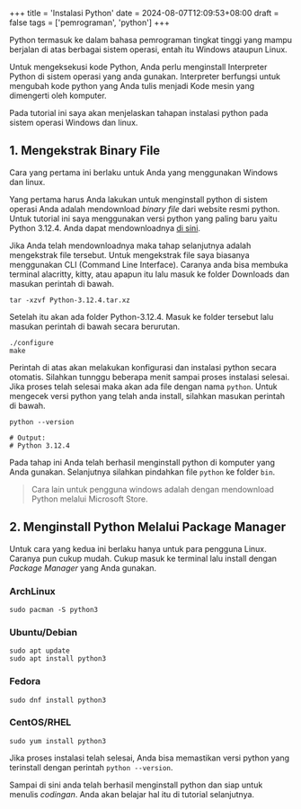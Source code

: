+++
title = 'Instalasi Python'
date = 2024-08-07T12:09:53+08:00
draft = false
tags = ['pemrograman', 'python']
+++

Python termasuk ke dalam bahasa pemrograman tingkat tinggi yang mampu berjalan di atas berbagai
sistem operasi, entah itu Windows ataupun Linux.

Untuk mengeksekusi kode Python, Anda perlu menginstall Interpreter Python di sistem operasi yang
anda gunakan. Interpreter berfungsi untuk mengubah kode python yang Anda tulis menjadi Kode mesin
yang dimengerti oleh komputer.

Pada tutorial ini saya akan menjelaskan tahapan instalasi python pada sistem operasi Windows dan
linux.

## 1. Mengekstrak Binary File

Cara yang pertama ini berlaku untuk Anda yang menggunakan Windows dan linux.

Yang pertama harus Anda lakukan untuk menginstall python di sistem operasi Anda adalah mendownload
*binary file* dari website resmi python. Untuk tutorial ini saya menggunakan versi python yang paling
baru yaitu Python 3.12.4. Anda dapat mendownloadnya [di sini](https://www.python.org/ftp/python/3.12.4/Python-3.12.4.tar.xz).

Jika Anda telah mendownloadnya maka tahap selanjutnya adalah mengekstrak file tersebut. Untuk
mengekstrak file saya biasanya menggunakan CLI (Command Line Interface). Caranya anda bisa membuka
terminal alacritty, kitty, atau apapun itu lalu masuk ke folder Downloads dan masukan perintah di bawah.

```fish
tar -xzvf Python-3.12.4.tar.xz
```

Setelah itu akan ada folder Python-3.12.4. Masuk ke folder tersebut lalu masukan perintah di bawah
secara berurutan.

```fish
./configure
make
```

Perintah di atas akan melakukan konfigurasi dan instalasi python secara otomatis. Silahkan tunnggu beberapa
menit sampai proses instalasi selesai. Jika proses telah selesai maka akan ada file dengan nama `python`.
Untuk mengecek versi python yang telah anda install, silahkan masukan perintah di bawah.

```fish
python --version

# Output:
# Python 3.12.4
```

Pada tahap ini Anda telah berhasil menginstall python di komputer yang Anda gunakan. Selanjutnya
silahkan pindahkan file `python` ke folder `bin`.

<blockquote>
Cara lain untuk pengguna windows adalah dengan mendownload Python melalui Microsoft Store.
</blockquote>

## 2. Menginstall Python Melalui Package Manager

Untuk cara yang kedua ini berlaku hanya untuk para pengguna Linux. Caranya pun cukup mudah. Cukup
masuk ke terminal lalu install dengan *Package Manager* yang Anda gunakan.

### ArchLinux
```fish
sudo pacman -S python3
```
### Ubuntu/Debian
```fish
sudo apt update
sudo apt install python3
```

### Fedora
```fish
sudo dnf install python3
```

### CentOS/RHEL
```fish
sudo yum install python3
```

Jika proses instalasi telah selesai, Anda bisa memastikan versi python yang terinstall dengan
perintah `python --version`.

Sampai di sini anda telah berhasil menginstall python dan siap untuk menulis *codingan*. Anda akan
belajar hal itu di tutorial selanjutnya.
